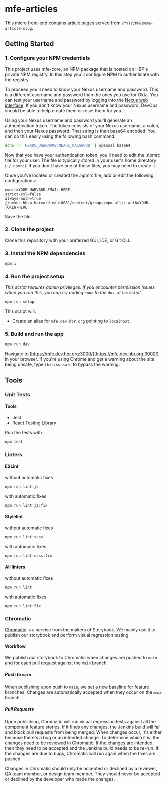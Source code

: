# mfe-articles

This micro front-end contains article pages served from
`/YYYY/MM/some-article-slug`.

## Getting Started

### 1. Configure your NPM credentials

This project uses mfe-core, an NPM package that is hosted on HBP's private
NPM registry. In this step you'll configure NPM to authenticate with the
registry.

To proceed you'll need to know your Nexus username and password. This is a
different username and password than the ones you use for Okta. You can test
your username and password by logging into the
[Nexus web interface](https://nexus.hbsp.harvard.edu/). If you don't know your
Nexus username and password, DevOps should be able to help create them or reset
them for you.

Using your Nexus username and password you'll generate an authentication token.
The token consists of your Nexus username, a colon, and then your Nexus
password. That string is then base64 encoded. You can do this easily using the
following bash command:

```bash
echo -n 'NEXUS_USERNAME:NEXUS_PASSWORD' | openssl base64
```

Now that you have your authentication token, you'll need to edit the .npmrc
file for your user. The file is typically stored in your user's home directory
(`~/.npmrc`). If you don't have one of these files, you may need to create it.

Once you've located or created the .npmrc file, add or edit the following
configurations:

```
email=YOUR-HARVARD-EMAIL-HERE
strict-ssl=false
always-auth=true
//nexus.hbsp.harvard.edu:8081/content/groups/npm-all/:_auth=YOUR-TOKEN-HERE
```

Save the file.

### 2. Clone the project

Clone this repository with your preferred GUI, IDE, or Git CLI.

### 3. Install the NPM dependencies

```bash
npm i
```

### 4. Run the project setup

*This script requires admin privileges. If you encounter permission issues
when you run this, you can try adding `sudo` to the `dns-alias` script.*

```bash
npm run setup
```

This script will:
- Create an alias for `mfe.dev.hbr.org` pointing to `localhost`.

### 5. Build and run the app

```bash
npm run dev
```

Navigate to [https://mfe.dev.hbr.org:3000/](https://mfe.dev.hbr.org:3000/) in
your browser. If you're using Chrome and get a warning about the site being
unsafe, type `thisisunsafe` to bypass the warning.

## Tools

### Unit Tests

#### Tools
- Jest
- React Testing Library

Run the tests with
```bash
npm test
```

### Linters

#### ESLint

without automatic fixes
```bash
npm run lint:js
```

with automatic fixes
```bash
npm run lint:js:fix
```

#### Stylelint

without automatic fixes
```bash
npm run lint:scss
```

with automatic fixes
```bash
npm run lint:scss:fix
```

#### All linters

without automatic fixes
```bash
npm run lint
```

with automatic fixes
```bash
npm run lint:fix
```


### Chromatic
[Chromatic](https://www.chromatic.com/) is a service from the makers of Storybook.
 We mainly use it to publish our storybook and perform visual regression testing.

####  Workflow

We publish our storybook to Chromatic when changes are pushed to `main` and for each
pull request against the `main` branch.

##### Push to `main`

When publishing upon push to `main`, we set a new baseline for feature branches. Changes
are automatically accepted when they occur on the `main` branch.

##### Pull Requests

Upon publishing, Chromatic will run visual regression tests against all the component
feature stories. If it finds any changes, the Jenkins build will fail and block
pull requests from being merged. When changes occur, it's either because there's a
bug or an intended change. To determine which it is, the changes need to be reviewed
in Chromatic. If the changes are intended, then they need to be accepted and the
Jenkins build needs to be re-run. If the changes are due to bugs, Chromatic will run
again when the fixes are pushed.

Changes in Chromatic should only be accepted or declined by a reviewer, QA team member,
or design team member. They should never be accepted or declined by the developer who
made the changes.

